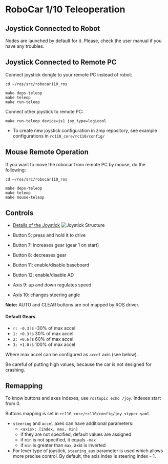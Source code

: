 # RoboCar 1/10 Teleoperation

## Joystick Connected to Robot
Nodes are launched by default for it. Please, check the user manual if you have any troubles.

## Joystick Connected to Remote PC
Connect joystick dongle to your remote PC instead of robot:
```
cd ~/ros/src/robocar110_ros

make deps-teleop
make teleop
make run-teleop
```

Connect other joystick to remote PC:
```
make run-teleop device=js1 joy_type=logicool
```

* To create new joystick configuration in zmp repository, see example configurations in `rc110_core/rc110/config/`

## Mouse Remote Operation
If you want to move the robocar from remote PC by mouse, do the following:
```
cd ~/ros/src/robocar110_ros

make deps-teleop
make teleop
make mouse-teleop
```  

## Controls

- [Details of the Joystick](https://www.elecom.co.jp/products/JC-U4113SBK.html)
![Joystick Structure](./docs/images/joystick.jpg)

- Button 5: press and hold it to drive
- Button 7: increases gear (gear 1 on start)
- Button 8: decreases gear
- Button 11: enable/disable baseboard
- Button 12: enable/disable AD
- Axis 9:  up and down regulates speed
- Axis 10: changes steering angle

**Note:** AUTO and CLEAR buttons are not mapped by ROS driver.

#### Default Gears

* `r: -0.3` is -30% of max accel
* `1: +0.3` is 30% of max accel
* `2: +0.6` is 60% of max accel
* `3: +1.0` is 100% of max accel

Where max accel can be configured as `accel` axis (see below).

Be careful of putting high values, because the car is not designed for crashing.

## Remapping

To know buttons and axes indexes, use `rostopic echo /joy`. Indexes start from 0.

Buttons mapping is set in `rc110_core/rc110/config/joy_<type>.yaml`.
* `steering` and `accel` axes can have additional parameters:
    * `<axis>: [index, max, min]`
    * if they are not specified, default values are assigned
    * if `min` is not specified, it equals `-max`
    * if `min` is greater than `max`, axis is inverted
* For lever type of joystick, `steering_aux` parameter is used which allows more precise control. By default, the axis index is steering index - 1.
